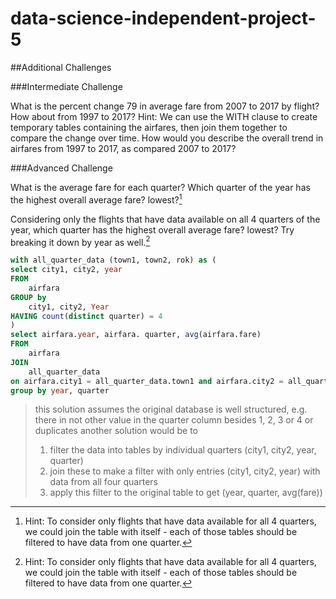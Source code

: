 # data-science-independent-project-5

##Additional Challenges

###Intermediate Challenge

What is the percent change 79 in average fare from 2007 to 2017 by flight? How about from 1997 to 2017?
Hint: We can use the WITH clause to create temporary tables containing the airfares, then join them together to compare the change over time.
How would you describe the overall trend in airfares from 1997 to 2017, as compared 2007 to 2017?

###Advanced Challenge

What is the average fare for each quarter? Which quarter of the year has the highest overall average fare? lowest?[^1]

Considering only the flights that have data available on all 4 quarters of the year, which quarter has the highest overall average fare? lowest? Try breaking it down by year as well.[^1]
[^1]: Hint: To consider only flights that have data available for all 4 quarters, we could join the table with itself - each of those tables should be filtered to have data from one quarter.

```sql 
with all_quarter_data (town1, town2, rok) as (
select city1, city2, year
FROM
	airfara
GROUP by
	city1, city2, Year
HAVING count(distinct quarter) = 4
)
select airfara.year, airfara. quarter, avg(airfara.fare)
FROM
	airfara
JOIN
	all_quarter_data
on airfara.city1 = all_quarter_data.town1 and airfara.city2 = all_quarter_data.town2 and airfara.Year = all_quarter_data.rok
group by year, quarter
```
> this solution assumes the original database is well structured, e.g. there in not other value in the quarter column besides 1, 2, 3 or 4 or duplicates
> another solution would be to
> 1. filter the data into tables by individual quarters (city1, city2, year, quarter)
> 2. join these to make a filter with only entries (city1, city2, year) with data from all four quarters
> 3. apply this filter to the original table to get (year, quarter, avg(fare))
